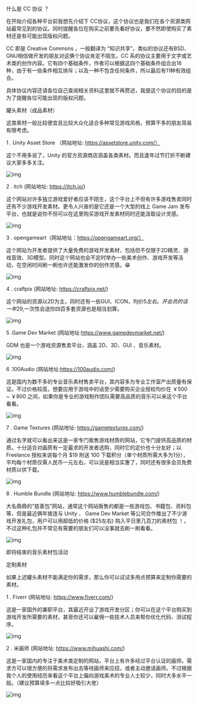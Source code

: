 什么是 CC 协议 ？

在开始介绍各种平台前我想先介绍下 CC协议，这个协议也是我们在各个资源类网站最常见到的协议。同时提醒各位在购买之前要先看好协议，要不然即使购买了素材还是有可能出现版权问题。

CC 即是 Creative Commons ，一般翻译为 “知识共享”，类似的协议还有BSD、GNU相信做开发的朋友对这俩个协议肯定不陌生。CC 系的协议主要用于文字或艺术类的创作内容。它有四个基础条件，作者可以根据这四个基础条件组合出16种，由于有一些条件相互排斥；以及一种不包含任何条件，所以最后有11种有效组合。

具体协议内容还请各位自己查阅相关资料这里就不再赘述，我提这个协议的目的是为了提醒各位可能出现的版权问题。

罐头素材（成品素材）

这类素材一般比较便宜且比较大众化适合多种常见游戏风格，预算不多的朋友简易有限考虑。

1 . Unity Asset Store （网站地址: https://assetstore.unity.com/）

这个不用多说了，Unity 的官方资源商店涵盖各类素材。而且逢年过节打折不断建议大家多多关注。

![img](I:\study\note\工作笔记\unity3d\Untitled.assets\7bfedb82-0854-46e4-a9f2-0f1251d7ee45_image_20191214231544223.png)

2 . itch (网站地址: https://itch.io/)

这个网站对许多独立游戏爱好者应该不陌生，这个平台上不但有许多游戏售卖同时还有不少游戏开发素材。更令人兴奋的是它还是一个大型的线上 Game Jam 发布平台，也就是说你不但可以在这里购买游戏开发素材同时还能汲取设计灵感。

![img](I:\study\note\工作笔记\unity3d\Untitled.assets\b0317f60-d5cf-4d3d-98a2-cecc2ba251aa_Snipaste_2019_12_14_23_21_05.png)

3 . opengameart（网站地址：https://opengameart.org/）

这个网站为开发者提供了大量免费的游戏开发素材，包括但不仅限于2D精灵、游戏音效、3D模型。同时这个网站也会不定时举办一些美术创作、游戏开发等活动，在空闲时间刷一刷也许还能激发你的创作灵感。😁

![img](I:\study\note\工作笔记\unity3d\Untitled.assets\a3321286-f1c5-46f2-8da1-36214a564daa_Snipaste_2019_12_14_23_27_58.png)

4 . craftpix (网站地址: https://craftpix.net/)

这个网站的资源以2D为主，同时还有一些GUI、ICON，均价$5左右。开会员的话一年$29,一次性会送你四百多套资源也是相当划算。

![img](I:\study\note\工作笔记\unity3d\Untitled.assets\f0aa6669-c54a-4b24-b6e6-2698e584adf2_Snipaste_2019_12_15_20_21_48.png)

5 .Game Dev Market (网站地址:https://www.gamedevmarket.net/)

GDM 也是一个游戏资源售卖平台，涵盖 2D、3D、GUI 、音乐素材。

![img](I:\study\note\工作笔记\unity3d\Untitled.assets\f0851e9d-9c46-4fdb-bcfc-feb20b145441_Snipaste_2019_12_15_21_11_25.png)

6 .100Audio (网站地址:https://100audio.com/)

这是国内为数不多的专业音乐素材售卖平台，其内容多为专业工作室产出质量有保证。不过价格较高，想要应用于游戏中的话至少需要购买企业授权均价在 ￥500 ~ ￥800 之间，如果你是专业的游戏制作团队需要高品质的音乐可以来这个平台看看。

![img](I:\study\note\工作笔记\unity3d\Untitled.assets\679582bb-05ed-4a65-bbde-8606f8b2d295_Snipaste_2019_12_15_21_19_35.png)

7 . Game Textures (网站地址: https://gametextures.com/)

通过名字就可以看出来这是一家专门贩售游戏材质的网站，它专门提供高品质的材质。十分适合对画质有一定最求的开发者选购，同时它的定价也十分友好；以 Freelance 授权来说每个月 $19 附送 100 下载积分（单个材质所需大多为1分）， 平均每个材质仅需人民币一元左右，可以说是相当实惠了，同时还有很多会员免费材质以供下载。

![img](I:\study\note\工作笔记\unity3d\Untitled.assets\b92f41c5-cf6e-408d-ab72-bc7e9ec55c2e_Snipaste_2019_12_15_21_26_37.png)

8 . Humble Bundle (网站地址: https://www.humblebundle.com/)

大名鼎鼎的“慈善包”网站，通常这个网站贩售的都是一些游戏包、书籍包、资料包等，但是最近俩年接连与 Unity 、 Game Dev Market 等公司合作推出了不少游戏开发礼包，用户可以用超低的价格 ($25左右) 购入平日里几百刀的素材包 ！，不过这种礼包并不常见有需要的朋友们可以没事就去刷一刷看看。

![img](I:\study\note\工作笔记\unity3d\Untitled.assets\c2d6d5f7-92e8-486b-b7e1-38001a795313_Snipaste_2019_12_15_22_22_42.png)

即将结束的音乐素材包活动

定制素材

如果上述罐头素材不能满足你的需求，那么你可以试试多用点预算来定制你需要的素材。

1 . Fiverr (网站地址: https://www.fiverr.com/)

这是一家国外的兼职平台，其最近开设了游戏开发分区；你可以在这个平台购买到游戏开发所需要的素材，甚至你还可以雇佣一些技术人员来帮你优化代码、测试程序。

![img](I:\study\note\工作笔记\unity3d\Untitled.assets\f6661660-6bd8-4745-86f0-eefb77ac66b0_Snipaste_2019_12_15_21_57_19.png)

2 . 米画师 (网站地址: https://www.mihuashi.com/)

这是一家国内的专注于美术类定制的网站，平台上有许多经过平台认证的画师。需求方可以很方便的将需求发布出去等待画师来应招，或者主动邀请画师。不过根据我个人的使用经历来看这个平台上偏向游戏美术的专业人士较少，同时大多水平一般。（建议预算填多一点比较好吸引大佬）

![img](I:\study\note\工作笔记\unity3d\Untitled.assets\c50c7b76-6bfb-40b9-8df3-c9a89f2265b0_Snipaste_2019_12_15_21_51_01.png)
